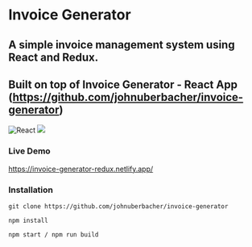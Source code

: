 # Invoice Generator
##  A simple invoice management system using React and Redux.

## Built on top of Invoice Generator - React App (https://github.com/johnuberbacher/invoice-generator)
![React](https://img.shields.io/badge/react-%2320232a.svg?style=for-the-badge&logo=react&logoColor=%2361DAFB) ![](https://img.shields.io/badge/bootstrap-%23563D7C.svg?style=for-the-badge&logo=bootstrap&logoColor=white)

### Live Demo
https://invoice-generator-redux.netlify.app/

### Installation

```
git clone https://github.com/johnuberbacher/invoice-generator

npm install

npm start / npm run build
```

